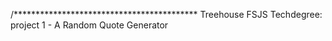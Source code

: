 /******************************************
Treehouse FSJS Techdegree:
project 1 - A Random Quote Generator
